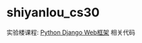 shiyanlou_cs30
==============

实验楼课程: [Python Django Web框架](https://www.shiyanlou.com/courses/30) 相关代码